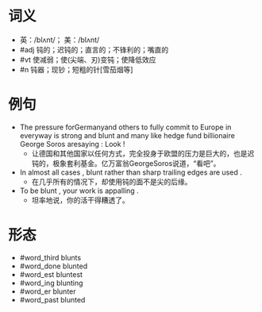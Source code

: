 # 词义
- 英：/blʌnt/； 美：/blʌnt/
- #adj 钝的；迟钝的；直言的；不锋利的；嘴直的
- #vt 使减弱；使(尖端、刃)变钝；使降低效应
- #n 钝器；现钞；短粗的针[雪茄烟等]
# 例句
- The pressure forGermanyand others to fully commit to Europe in everyway is strong and blunt and many like hedge fund billionaire George Soros aresaying : Look !
	- 让德国和其他国家以任何方式，完全投身于欧盟的压力是巨大的，也是迟钝的，极象套利基金。亿万富翁GeorgeSoros说道，“看吧”。
- In almost all cases , blunt rather than sharp trailing edges are used .
	- 在几乎所有的情况下，却使用钝的面不是尖的后缘。
- To be blunt , your work is appalling .
	- 坦率地说，你的活干得糟透了。
# 形态
- #word_third blunts
- #word_done blunted
- #word_est bluntest
- #word_ing blunting
- #word_er blunter
- #word_past blunted
